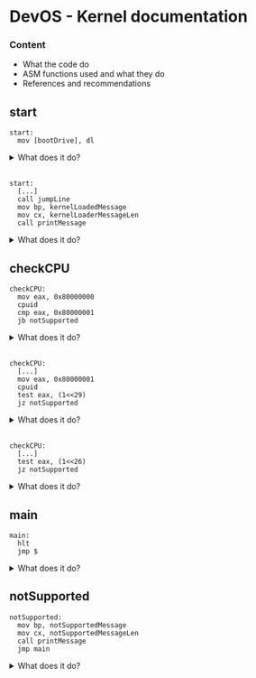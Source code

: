 # DevOS - Kernel documentation

### Content
- What the code do
- ASM functions used and what they do
- References and recommendations

## start

```ASM
start:
  mov [bootDrive], dl
```

<details>
  <summary>What does it do?</summary>
  <br>
    When the BIOS start, it saves the <strong>boot drive ID</strong> in <strong>DL register</strong>.
  <br>
    It's a important info for us, so we copy it to the memory.
</details>

<br>

```ASM
start:
  [...]
  call jumpLine
  mov bp, kernelLoadedMessage
  mov cx, kernelLoaderMessageLen
  call printMessage
```

<details>
  <summary>What does it do?</summary>
  <br>
  Jump the first line to do not overwrite the bootloader message.
  <br>
  Print a message to let the user know that the kernel was successfully loaded.
</details>

## checkCPU

```ASM
checkCPU:
  mov eax, 0x80000000
  cpuid
  cmp eax, 0x80000001
  jb notSupported
```

<details>
  <summary>What does it do?</summary>
  <br>
  Call <strong>CPUID</strong> function and verify if it returned the value "0x80000001".
  <br>
  If this function do not return "0x80000001" it means that this function is not supported.
</details>

<br>

```ASM
checkCPU:
  [...]
  mov eax, 0x80000001
  cpuid
  test eax, (1<<29)
  jz notSupported
```

<details>
  <summary>What does it do?</summary>
  <br>
  Get the value returned from CPUID and verify if the bit of eax (eax<<29) is set.
  <br>
  The 29th bit of eax (eax<<29) indicates if the <strong>Long Mode (64 bits)</strong> is available.
</details>

<br>

```ASM
checkCPU:
  [...]
  test eax, (1<<26)
  jz notSupported
```

<details>
  <summary>What does it do?</summary>
  <br>
  Get the value returned from CPUID and verify if the bit of eax (eax<<26) is set.
  <br>
  The 26th bit of eax (eax<<26) indicates if the processor supports 1 Gibibyte pages.
</details>

## main

```ASM
main:
  hlt
  jmp $
```

<details>
  <summary>What does it do?</summary>
  <br>
  Infinite loop
</details>

## notSupported

```ASM
notSupported:
  mov bp, notSupportedMessage
  mov cx, notSupportedMessageLen
  call printMessage
  jmp main
```

<details>
  <summary>What does it do?</summary>
  <br>
  Print not supported message and jump to main
</details>
